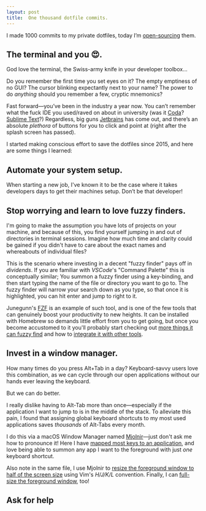 ```yaml
---
layout: post
title:  One thousand dotfile commits.
---
```


I made 1000 commits to my private dotfiles, today I&rsquo;m
[open-sourcing](https://www.github.com/kieran-bamforth/dotfiles) them.

## The terminal and you :heart_eyes:.

God love the terminal, the Swiss-army knife in your developer toolbox&hellip;

Do you remember the first time you set eyes on it? The empty emptiness of no
GUI? The cursor blinking expectantly next to your name? The power to do
_anything_ should you remember a few, cryptic mnemonics?

Fast forward&mdash;you&rsquo;ve been in the industry a year now. You can&rsquo;t
remember what the fuck IDE you used/raved on about in university (was it
[Coda](https://panic.com/coda/)? [Sublime Text](https://www.sublimetext.com/)?)
Regardless, big guns [Jetbrains](https://www.jetbrains.com/) has come out, and
there&rsquo;s an absolute _plethora_ of buttons for you to click and point
at (right after the splash screen has passed).

I started making conscious effort to save the dotfiles since 2015, and here are
some things I learned:

## Automate your system setup.

When starting a new job, I've known it to be the case where it takes
developers days to get their machines setup. Don&rsquo;t be that developer!

## Stop worrying and learn to love fuzzy finders.

I'm going to make the assumption you have lots of projects on your machine, and
because of this, you find yourself jumping in and out of directories in terminal
sessions. Imagine how much time and clarity could be gained if you didn't have
to care about the exact names and whereabouts of individual files?

This is the scenario where investing in a decent "fuzzy finder" pays off
in _dividends_. If you are familiar with _VSCode_'s "Command Palette" this is
conceptually similar; You summon a fuzzy finder using a key-binding, and then
start typing the name of the file or directory you want to go to. The fuzzy
finder will narrow your search down as you type, so that once it is highlighted,
you can hit enter and jump to right to it.

Junegunn's [FZF](https://github.com/junegunn/fzf) is an example of such tool,
and is one of the few tools that can genuinely boost your productivity to new
heights. It can be installed with Homebrew so demands little effort from you to
get going, but once you become accustomed to it you'll probably start checking
out [more things it can fuzzy find](https://github.com/junegunn/fzf/wiki/Examples)
and how to [integrate it with other tools](https://github.com/junegunn/fzf.vim).

## Invest in a window manager.

How many times do you press Alt+Tab in a day? Keyboard-savvy users love this
combination, as we can cycle through our open applications without our hands
ever leaving the keyboard.

But we can do better.

I really dislike having to Alt-Tab more than once—especially if the application
I want to jump to is in the middle of the stack. To alleviate this pain, I found
that assigning global keyboard shortcuts to my most used applications saves
_thousands_ of Alt-Tabs every month.

I do this via a macOS Window Manager named
[Mjolnir](https://github.com/sdegutis/mjolnir)—just don't ask me how to
pronounce it! Here I have [mapped most keys to an
application](https://github.com/kieran-bamforth/dotfiles/blob/master/.mjolnir/init.lua#L22-L40),
and love being able to summon any app I want to the foreground with just _one_ keyboard
shortcut.

Also note in the same file, I use Mjolnir to [resize the foreground window to
half of the screen size](https://github.com/kieran-bamforth/dotfiles/blob/master/.mjolnir/init.lua#L54-L88)
using Vim's _H/J/K/L_ convention. Finally, I can [full-size the foreground
window](https://github.com/kieran-bamforth/dotfiles/blob/master/.mjolnir/init.lua#L54-L88),
too!

## Ask for help

